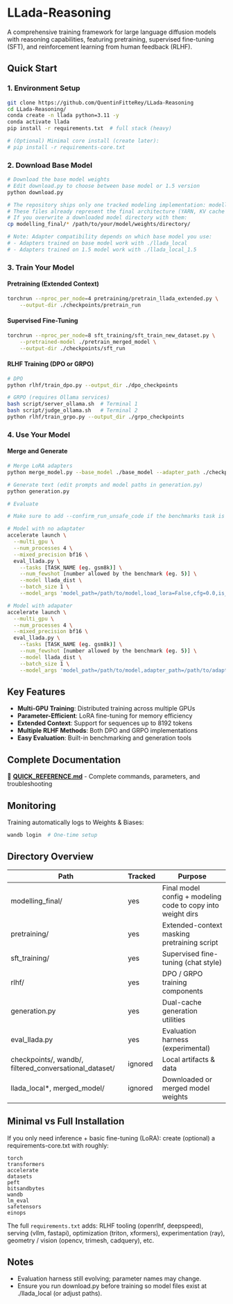 # LLada-Reasoning

A comprehensive training framework for large language diffusion models with reasoning capabilities, featuring pretraining, supervised fine-tuning (SFT), and reinforcement learning from human feedback (RLHF).

## Quick Start

### 1. Environment Setup
```bash
git clone https://github.com/QuentinFitteRey/LLada-Reasoning
cd LLada-Reasoning/
conda create -n llada python=3.11 -y
conda activate llada
pip install -r requirements.txt  # full stack (heavy)

# (Optional) Minimal core install (create later):
# pip install -r requirements-core.txt
```
### 2. Download Base Model
```bash
# Download the base model weights
# Edit download.py to choose between base model or 1.5 version
python download.py

# The repository ships only one tracked modeling implementation: modelling_final/
# These files already represent the final architecture (YARN, KV cache optimizations, etc.)
# If you overwrite a downloaded model directory with them:
cp modelling_final/* /path/to/your/model/weights/directory/

# Note: Adapter compatibility depends on which base model you use:
# - Adapters trained on base model work with ./llada_local
# - Adapters trained on 1.5 model work with ./llada_local_1.5
```

### 3. Train Your Model

#### Pretraining (Extended Context)
```bash
torchrun --nproc_per_node=4 pretraining/pretrain_llada_extended.py \
    --output-dir ./checkpoints/pretrain_run
```

#### Supervised Fine-Tuning
```bash
torchrun --nproc_per_node=8 sft_training/sft_train_new_dataset.py \
    --pretrained-model ./pretrain_merged_model \
    --output-dir ./checkpoints/sft_run
```

#### RLHF Training (DPO or GRPO)
```bash
# DPO
python rlhf/train_dpo.py --output_dir ./dpo_checkpoints

# GRPO (requires Ollama services)
bash script/server_ollama.sh  # Terminal 1
bash script/judge_ollama.sh   # Terminal 2
python rlhf/train_grpo.py --output_dir ./grpo_checkpoints
```

### 4. Use Your Model

#### Merge and Generate
```bash
# Merge LoRA adapters
python merge_model.py --base_model ./base_model --adapter_path ./checkpoints/adapter

# Generate text (edit prompts and model paths in generation.py)
python generation.py

# Evaluate

# Make sure to add --confirm_run_unsafe_code if the benchmarks task is flagged as unsafe

# Model with no adaptater
accelerate launch \
  --multi_gpu \
  --num_processes 4 \
  --mixed_precision bf16 \
  eval_llada.py \
    --tasks [TASK_NAME (eg. gsm8k)] \
    --num_fewshot [number allowed by the benchmark (eg. 5)] \
    --model llada_dist \
    --batch_size 1 \
    --model_args 'model_path=/path/to/model,load_lora=False,cfg=0.0,is_check_greedy=False,mc_num=128,gen_length=256,steps=256,block_length=16,temperature=0.0'

# Model with adapater
accelerate launch \
  --multi_gpu \
  --num_processes 4 \
  --mixed_precision bf16 \
  eval_llada.py \
    --tasks [TASK_NAME (eg. gsm8k)] \
    --num_fewshot [number allowed by the benchmark (eg. 5)] \
    --model llada_dist \
    --batch_size 1 \
    --model_args 'model_path=/path/to/model,adapter_path=/path/to/adaptater,load_lora=True,cfg=0.0,is_check_greedy=False,mc_num=128,gen_length=1024,steps=1024,block_length=16,temperature=0.0' 
```

## Key Features

- **Multi-GPU Training**: Distributed training across multiple GPUs
- **Parameter-Efficient**: LoRA fine-tuning for memory efficiency
- **Extended Context**: Support for sequences up to 8192 tokens
- **Multiple RLHF Methods**: Both DPO and GRPO implementations
- **Easy Evaluation**: Built-in benchmarking and generation tools

## Complete Documentation

📖 **[QUICK_REFERENCE.md](QUICK_REFERENCE.md)** - Complete commands, parameters, and troubleshooting


## Monitoring

Training automatically logs to Weights & Biases:
```bash
wandb login  # One-time setup
```

## Directory Overview

| Path | Tracked | Purpose |
|------|---------|---------|
| modelling_final/ | yes | Final model config + modeling code to copy into weight dirs |
| pretraining/ | yes | Extended-context masking pretraining script |
| sft_training/ | yes | Supervised fine-tuning (chat style) |
| rlhf/ | yes | DPO / GRPO training components |
| generation.py | yes | Dual-cache generation utilities |
| eval_llada.py | yes | Evaluation harness (experimental) |
| checkpoints/, wandb/, filtered_conversational_dataset/ | ignored | Local artifacts & data |
| llada_local*, merged_model/ | ignored | Downloaded or merged model weights |

## Minimal vs Full Installation

If you only need inference + basic fine-tuning (LoRA): create (optional) a requirements-core.txt with roughly:
```
torch
transformers
accelerate
datasets
peft
bitsandbytes
wandb
lm_eval
safetensors
einops
```
The full `requirements.txt` adds: RLHF tooling (openrlhf, deepspeed), serving (vllm, fastapi), optimization (triton, xformers), experimentation (ray), geometry / vision (opencv, trimesh, cadquery), etc.

## Notes

- Evaluation harness still evolving; parameter names may change.
- Ensure you run download.py before training so model files exist at ./llada_local (or adjust paths).
```

